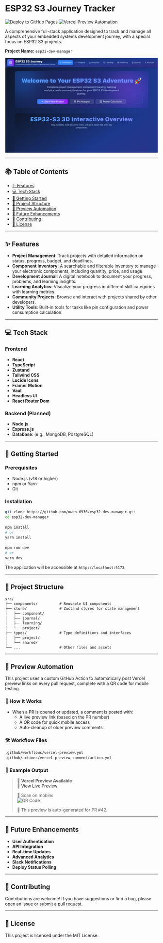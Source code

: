 # ESP32 S3 Journey Tracker

![Deploy to GitHub Pages](https://github.com/owen-6936/esp32-dev-manager/actions/workflows/checks.yml/badge.svg)
![Vercel Preview Automation](https://github.com/owen-6936/esp32-dev-manager/actions/workflows/vercel-preview.yml/badge.svg)

A comprehensive full-stack application designed to track and manage all aspects of your embedded systems development journey, with a special focus on ESP32 S3 projects.

**Project Name:** `esp32-dev-manager`

![ESP32 S3 Journey Tracker UI Preview](/public/app-preview.png)

---

## 📚 Table of Contents

- [✨ Features](#-features)
- [💻 Tech Stack](#-tech-stack)
- [🚀 Getting Started](#-getting-started)
- [📁 Project Structure](#-project-structure)
- [🧪 Preview Automation](#-preview-automation)
- [🔮 Future Enhancements](#-future-enhancements)
- [🤝 Contributing](#-contributing)
- [📄 License](#-license)

---

## ✨ Features

- **Project Management**: Track projects with detailed information on status, progress, budget, and deadlines.
- **Component Inventory**: A searchable and filterable inventory to manage your electronic components, including quantity, price, and usage.
- **Development Journal**: A digital notebook to document your progress, problems, and learning insights.
- **Learning Analytics**: Visualize your progress in different skill categories with learning metrics.
- **Community Projects**: Browse and interact with projects shared by other developers.
- **Utility Tools**: Built-in tools for tasks like pin configuration and power consumption calculation.

---

## 💻 Tech Stack

### Frontend

- **React**
- **TypeScript**
- **Zustand**
- **Tailwind CSS**
- **Lucide Icons**
- **Framer Motion**
- **Vaul**
- **Headless UI**
- **React Router Dom**

### Backend (Planned)

- **Node.js**
- **Express.js**
- **Database**: (e.g., MongoDB, PostgreSQL)

---

## 🚀 Getting Started

### Prerequisites

- Node.js (v18 or higher)
- npm or Yarn
- Git

### Installation

```bash
git clone https://github.com/owen-6936/esp32-dev-manager.git
cd esp32-dev-manager

npm install
# or
yarn install

npm run dev
# or
yarn dev
```

The application will be accessible at `http://localhost:5173`.

---

## 📁 Project Structure

```
src/
├── components/          # Reusable UI components
├── store/               # Zustand stores for state management
│   ├── component/
│   ├── journal/
│   ├── learning/
│   └── project/
├── types/               # Type definitions and interfaces
│   ├── project/
│   └── shared/
└── ...                  # Other files and assets
```

---

## 🧪 Preview Automation

This project uses a custom GitHub Action to automatically post Vercel preview links on every pull request, complete with a QR code for mobile testing.

### 🔧 How It Works

- When a PR is opened or updated, a comment is posted with:
  - A live preview link (based on the PR number)
  - A QR code for quick mobile access
  - Auto-cleanup of older preview comments

### 🛠️ Workflow Files

```bash
.github/workflows/vercel-preview.yml
.github/actions/vercel-preview-comment/action.yml
```

### 🧪 Example Output

> 🚀 **Vercel Preview Available**  
> 🔗 [View Live Preview](https://esp32-dev-manager-git-pr-42-owen-6936.vercel.app)  
>
> 📱 Scan on mobile:  
> ![QR Code](https://api.qrserver.com/v1/create-qr-code/?size=150x150&data=https://esp32-dev-manager-git-pr-42-owen-6936.vercel.app)  
>
> 🧪 This preview is auto-generated for PR #42.

---

## 🔮 Future Enhancements

- **User Authentication**
- **API Integration**
- **Real-time Updates**
- **Advanced Analytics**
- **Slack Notifications**
- **Deploy Status Polling**

---

## 🤝 Contributing

Contributions are welcome! If you have suggestions or find a bug, please open an issue or submit a pull request.

---

## 📄 License

This project is licensed under the MIT License.
